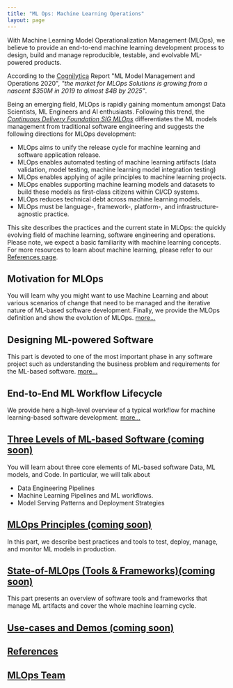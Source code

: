 ```yaml
---
title: "ML Ops: Machine Learning Operations"
layout: page
---
```


With Machine Learning Model Operationalization Management (MLOps), we believe to provide an end-to-end machine learning development process to design, build and manage reproducible, testable, and evolvable ML-powered products.

According to the [Cognilytica](https://www.cognilytica.com/2020/03/03/ml-model-management-and-operations-2020-mlops/) Report "ML Model Management and Operations 2020", *"the market for MLOps Solutions is growing from a nascent $350M in 2019 to almost $4B by 2025"*.

Being an emerging field, MLOps is rapidly gaining momentum amongst Data Scientists, ML Engineers and AI enthusiasts. Following this trend, the [*Continuous Delivery Foundation SIG MLOps*](https://github.com/cdfoundation/sig-mlops) differentiates the ML models management from traditional software engineering and suggests the following directions for MLOps development:

  * MLOps aims to unify the release cycle for machine learning and software application release.
  * MLOps enables automated testing of machine learning artifacts (data validation, model testing, machine learning model integration testing)
  * MLOps enables applying of agile principles to machine learning projects.
  * MLOps enables supporting machine learning models and datasets to build these models as first-class citizens within CI/CD systems.
  * MLOps reduces technical debt across machine learning models.
  * MLOps must be language-, framework-, platform-, and infrastructure-agnostic practice. 

This site describes the practices and the current state in MLOps: the quickly evolving field of machine learning, software engineering and operations. Please note, we expect a basic familiarity with machine learning concepts. For more resources to learn about machine learning, please refer to our [References page](content/references.md).


## Motivation for MLOps

You will learn why you might want to use Machine Learning and about various scenarios of change that need to be managed and the iterative nature of ML-based software development. Finally, we provide the MLOps definition and show the evolution of MLOps. [more...](content/motivation.md)
   
## Designing ML-powered Software

This part is devoted to one of the most important phase in any software project such as understanding the business problem and requirements for the ML-based software. [more...](content/phase-zero.md)

## End-to-End ML Workflow Lifecycle

We provide here a high-level overview of a typical workflow for machine learning-based software development. [more...](content/end-to-end-ml-workflow.md) 

## [Three Levels of ML-based Software (coming soon) ]()

You will learn about three core elements of ML-based software Data, ML models, and Code. In particular, we will talk about 
   * Data Engineering Pipelines
   * Machine Learning Pipelines and ML workflows.
   * Model Serving Patterns and Deployment Strategies

## [MLOps Principles (coming soon)]() 

In this part, we describe best practices and tools to test, deploy, manage, and monitor ML models in production.


## [State-of-MLOps (Tools & Frameworks)(coming soon)]() 

This part presents an overview of software tools and frameworks that manage ML artifacts and cover the whole machine learning cycle.

## [Use-cases and Demos (coming soon)]()

## [References](content/references.md)

## [MLOps Team](content/ml-ops-team.md)